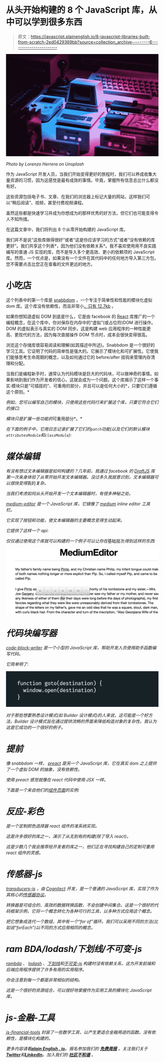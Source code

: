 # 从头开始构建的 8 个 JavaScript 库，从中可以学到很多东西

> 原文：<https://javascript.plainenglish.io/8-javascript-libraries-built-from-scratch-2ed0429369bb?source=collection_archive---------6----------------------->

![](img/83bda3543f97b92b0352fa766d75b663.png)

*Photo by Lorenzo Herrera on Unsplash*

作为 JavaScript 开发人员，当我们开始变得更好的旅程时，我们可以养成收集大量资源的习惯，因为这感觉是最有成效的事情。毕竟，掌握所有信息总比什么都没有好。

这些资源包括电子书、文章、在我们的浏览器上标记大量的网站，这样我们可以“稍后阅读”、视频，甚至付费视频课程。

虽然这些都是快速学习并成为你想成为的那样优秀的好方法，但它们也可能变得令人不知所措。

在这篇文章中，我们将列出 8 个从零开始构建的 JavaScript 库。

我们并不是说“这些库做得很好”或者“这是你应该学习的方式”或者“没有依赖的库更好”。我们共享这个列表*，因为他们没有依赖关系*。我不喜欢使用用不良实践编写的普通 JS 实现的库，而不是导入多个更高效、更小的依赖项的 JavaScript 库。然而，一个优点是，如果没有一个文件在其代码中的任何地方导入第三方包，您不需要点击比您正在查看的文件更远的地方。

# 小吃店

这个列表中的第一个库是 [snabbdom](https://github.com/snabbdom/snabbdom) ，一个专注于简单性和性能的模块化虚拟 dom 库。这个库没有依赖性，而且非常小[，只有 12.7kb](https://bundlephobia.com/package/snabbdom) 。

如果你想知道虚拟 DOM 到底是什么，它是由 facebook 的 [React](https://reactjs.org/) 库推广的一个编程概念，在这个库中，你对保存在内存中的“虚拟”(或占位符)DOM 进行操作。DOM 的虚拟表示与真实的 DOM 同步。这是构建 web 应用程序的一种性能更高、更现代的方法，因为每次直接操作 DOM 节点时，成本会很快变得很高。

浏览这个存储库很容易阅读和理解(如其描述中所述)。Snabbdom 是一个很好的学习工具。它证明了代码的简单性是强大的。它展示了模块化和可扩展性。它使我们能够思考生命周期的概念，以及如何通过它的 before/after 挂钩来管理内存清理和分配。

当我们是编程新手时，通常认为代码模块是巨大的代码块，可以做神奇的事情。如果影响到我们作为开发者的信心，这就会成为一个问题。这个库揭示了这样一个事实:模块只是“可插拔的”、可重用的部分，并且可以是任何大小的*，只要它们遵循这个原则。*

*例如，您可以编写自己的模块，只使用这些代码行来扩展这个库，只要它符合它们的接口:*

*模块只是扩展一些功能的*可重用部分*。*

*在下面的例子中，它用日志记录扩展了它们的`patch`功能(以及它们的默认模块`attributesModule`和`classModule`):*

# *媒体编辑*

*有没有想过文本编辑器是如何构建的？几年前，我通过 facebook 的 [DraftJS](https://draftjs.org/) 库第一次亲身体验了从零开始开发文本编辑器。没过多久我就意识到，文本编辑器可以很快变得*真的*复杂。*

*当我们考虑如何从头开始开发一个文本编辑器时，有很多神秘之处。*

*[medium-editor](https://github.com/yabwe/medium-editor) 是一个 JavaScript 库，它镜像了 [medium](https://medium.com) inline editor 工具栏。*

*它实现了按钮和功能，使文本编辑器的主要概念变得生动起来。*

*它提供了这样一个 api:*

*仅仅通过使用这个库就可以构建的一个例子可以让你在*基础层次*得到这样的东西:*

*![](img/edbc35177b329506bb296941f257fe1c.png)*

# *代码块编写器*

*[code-block-writer](https://github.com/dsherret/code-block-writer) 是一个小型的 JavaScript 库，帮助开发人员使用助手函数编写代码。*

*它简单明了:*

*![](img/9a16e2b3faa7c0b94d3baa45595f9c86.png)*

*对于那些想要熟悉设计模式(如 Builder 设计模式)的人来说，这可能是一个好方法，Builder 设计模式旨在通过提供流畅的界面来降低构造对象的复杂性。我认为这是它成功的一个很好的例子。*

# *提前*

*像 snabbdom 一样， [preact](https://github.com/preactjs/preact) 是另一个 JavaScript 库，它在真实 dom 之上提供了一个虚拟 DOM 的抽象，没有依赖性。*

*使用 preact 感觉就像在 react 代码中使用 JSX 一样。*

*下面是一个来自他们的[组件页面](https://preactjs.com/guide/v10/components)的实例:*

# *反应-彩色*

*是一个定制颜色选择器 react 组件的准系统实现。*

*这是许多很好的库之一，演示了从无到有的构建(除了导入 react)。*

*这是少数几个我会推荐给开发者的库之一，他们正在寻找构建自己的定制可重用 react 组件的灵感。*

# *传感器-js*

*[transducers-js](https://github.com/cognitect-labs/transducers-js) ，由 [Cognitect](http://cognitect.com/) 开发，是一个普通的 JavaScript 库，实现了作为其核心的[传感器协议](https://github.com/cognitect-labs/transducers-js#transformer-protocol)。*

*转换器是可组合的、高效的数据转换函数，不会创建中间集合。这是一个很好的代码框架示例，它将一个概念转化为各种可行的工具，以多种方式应用这个概念。*

*把它想象成迭代一个数组，其中有一个“for of”循环。我们可以采用不同的方法(比如说“forEach”)以不同的方式应用相同的概念。*

# *ram BDA/lodash/下划线/不可变-js*

*[rambda](https://github.com/selfrefactor/rambda) 、 [lodash](https://lodash.com/) 、[下划线](https://github.com/jashkenas/underscore)和[不可变-js](https://github.com/immutable-js/immutable-js) 构建时没有依赖关系，这为开发前端和后端应用程序提供了许多有用的实用程序。*

*你会注意到每一个都是非常相似的结构。*

*这是一个很好的资源组合，可以很好地掌握作为实用工具的模块化 JavaScript 库。*

# *js-金融-工具*

*[js-financial-tools](https://github.com/DiracKeeko/js-financial-tools) 封装了一些数学工具，以产生更适合金融用途的函数。没有依赖性，是模块化构建的。*

**更多内容请看*[***plain English . io***](https://plainenglish.io/)*。报名参加我们的* [***免费周报***](http://newsletter.plainenglish.io/) *。关注我们关于*[***Twitter***](https://twitter.com/inPlainEngHQ)*和*[***LinkedIn***](https://www.linkedin.com/company/inplainenglish/)*。加入我们的* [***社区不和谐***](https://discord.gg/GtDtUAvyhW) *。**